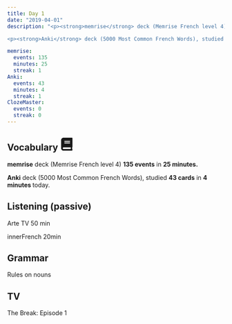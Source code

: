 ```yaml
---
title: Day 1
date: "2019-04-01"
description: "<p><strong>memrise</strong> deck (Memrise French level 4) <strong>135 events</strong> in <strong>25 minutes.</strong></p>

<p><strong>Anki</strong> deck (5000 Most Common French Words), studied <strong>43 cards</strong> in <strong>4 minutes </strong>today.</p>"

memrise: 
  events: 135
  minutes: 25
  streak: 1
Anki:
  events: 43
  minutes: 4
  streak: 1
ClozeMaster:
  events: 0
  streak: 0
---
```


<h2>Vocabulary <svg height="30" width="30" aria-hidden="true" focusable="false" data-prefix="fas" data-icon="book" class="svg-inline--fa fa-book fa-w-14" role="img" xmlns="http://www.w3.org/2000/svg" viewBox="0 0 448 512"><path fill="currentColor" d="M448 360V24c0-13.3-10.7-24-24-24H96C43 0 0 43 0 96v320c0 53 43 96 96 96h328c13.3 0 24-10.7 24-24v-16c0-7.5-3.5-14.3-8.9-18.7-4.2-15.4-4.2-59.3 0-74.7 5.4-4.3 8.9-11.1 8.9-18.6zM128 134c0-3.3 2.7-6 6-6h212c3.3 0 6 2.7 6 6v20c0 3.3-2.7 6-6 6H134c-3.3 0-6-2.7-6-6v-20zm0 64c0-3.3 2.7-6 6-6h212c3.3 0 6 2.7 6 6v20c0 3.3-2.7 6-6 6H134c-3.3 0-6-2.7-6-6v-20zm253.4 250H96c-17.7 0-32-14.3-32-32 0-17.6 14.4-32 32-32h285.4c-1.9 17.1-1.9 46.9 0 64z"></path></svg></h2>

<p><strong>memrise</strong> deck (Memrise French level 4) <strong>135 events</strong> in <strong>25 minutes.</strong></p>

<p><strong>Anki</strong> deck (5000 Most Common French Words), studied <strong>43 cards</strong> in <strong>4 minutes </strong>today.</p>

<h2>Listening (passive)</h2>
Arte TV
50 min

innerFrench
20min

<h2>Grammar</h2>
Rules on nouns

<h2>TV</h2>
The Break: Episode 1
